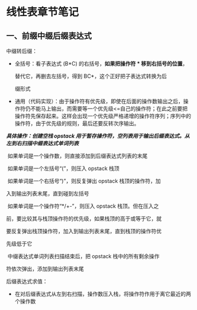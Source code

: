 # 线性表章节笔记

## 一、前缀中缀后缀表达式

中缀转后缀：

- 全括号：看子表达式 (B*C) 的右括号，**如果把操作符 * 移到右括号的位置**，

  替代它，再删去左括号，得到 BC*，这个正好把子表达式转换为后

  缀形式

- 通用（代码实现）：由于操作符有优先级，即使在后面的操作数输出之后，操作符仍不能马上输出，而需要等一个优先级<=自己的操作符；在此之前要把操作符先保存起来。这样会出现一个优先级严格递增的操作符序列；序列中的操作符，由于优先级的规则，最后还要反转次序输出。

***具体操作：创建空栈 opstack 用于暂存操作符，空列表用于输出后缀表达式。从左到右扫描中缀表达式单词列表***

​	如果单词是一个操作数，则直接添加到后缀表达式列表的末尾

​	如果单词是一个左括号“(”，则压入 opstack 栈顶

​	如果单词是一个右括号“)”，则反复弹出 opstack 栈顶的操作符，加

入到输出列表末尾，直到碰到左括号

​	如果单词是一个操作符“*/+-”，则压入 opstack 栈顶。但在压入之

前，要比较其与栈顶操作符的优先级，如果栈顶的高于或等于它，就

要反复弹出栈顶操作符，加入到输出列表末尾，直到栈顶的操作符优

先级低于它

​	中缀表达式单词列表扫描结束后，把 opstack 栈中的所有剩余操作

符依次弹出，添加到输出列表末尾



后缀表达式求值：

- 在对后缀表达式从左到右扫描，操作数压入栈，将操作符作用于离它最近的两个操作数
